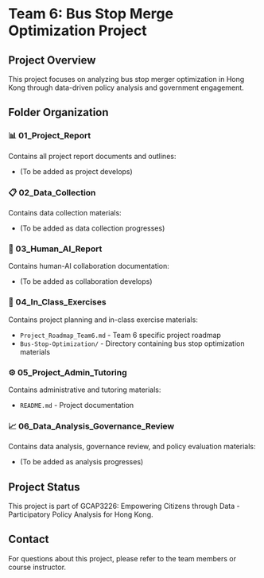 # Team 6: Bus Stop Merge Optimization Project

## Project Overview
This project focuses on analyzing bus stop merger optimization in Hong Kong through data-driven policy analysis and government engagement.

## Folder Organization

### 📊 01_Project_Report
Contains all project report documents and outlines:
- (To be added as project develops)

### 📋 02_Data_Collection
Contains data collection materials:
- (To be added as data collection progresses)

### 🤖 03_Human_AI_Report
Contains human-AI collaboration documentation:
- (To be added as collaboration develops)

### 🎯 04_In_Class_Exercises
Contains project planning and in-class exercise materials:
- `Project_Roadmap_Team6.md` - Team 6 specific project roadmap
- `Bus-Stop-Optimization/` - Directory containing bus stop optimization materials

### ⚙️ 05_Project_Admin_Tutoring
Contains administrative and tutoring materials:
- `README.md` - Project documentation

### 📈 06_Data_Analysis_Governance_Review
Contains data analysis, governance review, and policy evaluation materials:
- (To be added as analysis progresses)

## Project Status
This project is part of GCAP3226: Empowering Citizens through Data - Participatory Policy Analysis for Hong Kong.

## Contact
For questions about this project, please refer to the team members or course instructor.

